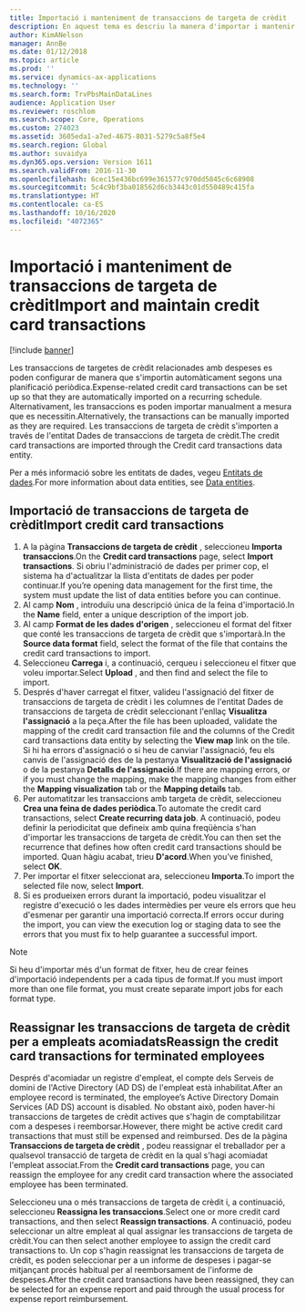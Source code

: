 ```yaml
---
title: Importació i manteniment de transaccions de targeta de crèdit
description: En aquest tema es descriu la manera d'importar i mantenir transaccions amb targetes de crèdit relacionades amb les despeses. Aquestes transaccions es poden establir de manera que s'importin automàticament segons una planificació recurrent, o es poden importar manualment quan es necessitin.
author: KimANelson
manager: AnnBe
ms.date: 01/12/2018
ms.topic: article
ms.prod: ''
ms.service: dynamics-ax-applications
ms.technology: ''
ms.search.form: TrvPbsMainDataLines
audience: Application User
ms.reviewer: roschlom
ms.search.scope: Core, Operations
ms.custom: 274023
ms.assetid: 3605eda1-a7ed-4675-8031-5279c5a8f5e4
ms.search.region: Global
ms.author: suvaidya
ms.dyn365.ops.version: Version 1611
ms.search.validFrom: 2016-11-30
ms.openlocfilehash: 6cec15e436bc699e361577c970dd5845c6c68908
ms.sourcegitcommit: 5c4c9bf3ba018562d6cb3443c01d550489c415fa
ms.translationtype: HT
ms.contentlocale: ca-ES
ms.lasthandoff: 10/16/2020
ms.locfileid: "4072365"
---
```

# <a name="import-and-maintain-credit-card-transactions"></a><span data-ttu-id="f9e87-104">Importació i manteniment de transaccions de targeta de crèdit</span><span class="sxs-lookup"><span data-stu-id="f9e87-104">Import and maintain credit card transactions</span></span>

[!include [banner](../includes/banner.md)]

<span data-ttu-id="f9e87-105">Les transaccions de targetes de crèdit relacionades amb despeses es poden configurar de manera que s'importin automàticament segons una planificació periòdica.</span><span class="sxs-lookup"><span data-stu-id="f9e87-105">Expense-related credit card transactions can be set up so that they are automatically imported on a recurring schedule.</span></span> <span data-ttu-id="f9e87-106">Alternativament, les transaccions es poden importar manualment a mesura que es necessitin.</span><span class="sxs-lookup"><span data-stu-id="f9e87-106">Alternatively, the transactions can be manually imported as they are required.</span></span> <span data-ttu-id="f9e87-107">Les transaccions de targeta de crèdit s'importen a través de l'entitat Dades de transaccions de targeta de crèdit.</span><span class="sxs-lookup"><span data-stu-id="f9e87-107">The credit card transactions are imported through the Credit card transactions data entity.</span></span>

<span data-ttu-id="f9e87-108">Per a més informació sobre les entitats de dades, vegeu [Entitats de dades](https://docs.microsoft.com/dynamics365/fin-ops-core/dev-itpro/data-entities/data-entities).</span><span class="sxs-lookup"><span data-stu-id="f9e87-108">For more information about data entities, see [Data entities](https://docs.microsoft.com/dynamics365/fin-ops-core/dev-itpro/data-entities/data-entities).</span></span>

## <a name="import-credit-card-transactions"></a><span data-ttu-id="f9e87-109">Importació de transaccions de targeta de crèdit</span><span class="sxs-lookup"><span data-stu-id="f9e87-109">Import credit card transactions</span></span>

1. <span data-ttu-id="f9e87-110">A la pàgina **Transaccions de targeta de crèdit** , seleccioneu **Importa transaccions**.</span><span class="sxs-lookup"><span data-stu-id="f9e87-110">On the **Credit card transactions** page, select **Import transactions**.</span></span> <span data-ttu-id="f9e87-111">Si obriu l'administració de dades per primer cop, el sistema ha d'actualitzar la llista d'entitats de dades per poder continuar.</span><span class="sxs-lookup"><span data-stu-id="f9e87-111">If you’re opening data management for the first time, the system must update the list of data entities before you can continue.</span></span>
2. <span data-ttu-id="f9e87-112">Al camp **Nom** , introduïu una descripció única de la feina d'importació.</span><span class="sxs-lookup"><span data-stu-id="f9e87-112">In the **Name** field, enter a unique description of the import job.</span></span>
3. <span data-ttu-id="f9e87-113">Al camp **Format de les dades d'origen** , seleccioneu el format del fitxer que conté les transaccions de targeta de crèdit que s'importarà.</span><span class="sxs-lookup"><span data-stu-id="f9e87-113">In the **Source data format** field, select the format of the file that contains the credit card transactions to import.</span></span>
4. <span data-ttu-id="f9e87-114">Seleccioneu **Carrega** i, a continuació, cerqueu i seleccioneu el fitxer que voleu importar.</span><span class="sxs-lookup"><span data-stu-id="f9e87-114">Select **Upload** , and then find and select the file to import.</span></span>
5. <span data-ttu-id="f9e87-115">Després d'haver carregat el fitxer, valideu l'assignació del fitxer de transaccions de targeta de crèdit i les columnes de l'entitat Dades de transaccions de targeta de crèdit seleccionant l'enllaç **Visualitza l'assignació** a la peça.</span><span class="sxs-lookup"><span data-stu-id="f9e87-115">After the file has been uploaded, validate the mapping of the credit card transaction file and the columns of the Credit card transactions data entity by selecting the **View map** link on the tile.</span></span> <span data-ttu-id="f9e87-116">Si hi ha errors d'assignació o si heu de canviar l'assignació, feu els canvis de l'assignació des de la pestanya **Visualització de l'assignació** o de la pestanya **Detalls de l'assignació**.</span><span class="sxs-lookup"><span data-stu-id="f9e87-116">If there are mapping errors, or if you must change the mapping, make the mapping changes from either the **Mapping visualization** tab or the **Mapping details** tab.</span></span>
6. <span data-ttu-id="f9e87-117">Per automatitzar les transaccions amb targeta de crèdit, seleccioneu **Crea una feina de dades periòdica**.</span><span class="sxs-lookup"><span data-stu-id="f9e87-117">To automate the credit card transactions, select **Create recurring data job**.</span></span> <span data-ttu-id="f9e87-118">A continuació, podeu definir la periodicitat que defineix amb quina freqüència s'han d'importar les transaccions de targeta de crèdit.</span><span class="sxs-lookup"><span data-stu-id="f9e87-118">You can then set the recurrence that defines how often credit card transactions should be imported.</span></span> <span data-ttu-id="f9e87-119">Quan hàgiu acabat, trieu **D'acord**.</span><span class="sxs-lookup"><span data-stu-id="f9e87-119">When you’ve finished, select **OK**.</span></span>
7. <span data-ttu-id="f9e87-120">Per importar el fitxer seleccionat ara, seleccioneu **Importa**.</span><span class="sxs-lookup"><span data-stu-id="f9e87-120">To import the selected file now, select **Import**.</span></span>
8. <span data-ttu-id="f9e87-121">Si es produeixen errors durant la importació, podeu visualitzar el registre d'execució o les dades intermèdies per veure els errors que heu d'esmenar per garantir una importació correcta.</span><span class="sxs-lookup"><span data-stu-id="f9e87-121">If errors occur during the import, you can view the execution log or staging data to see the errors that you must fix to help guarantee a successful import.</span></span>

> [!NOTE]
> <span data-ttu-id="f9e87-122">Si heu d'importar més d'un format de fitxer, heu de crear feines d'importació independents per a cada tipus de format.</span><span class="sxs-lookup"><span data-stu-id="f9e87-122">If you must import more than one file format, you must create separate import jobs for each format type.</span></span>

## <a name="reassign-the-credit-card-transactions-for-terminated-employees"></a><span data-ttu-id="f9e87-123">Reassignar les transaccions de targeta de crèdit per a empleats acomiadats</span><span class="sxs-lookup"><span data-stu-id="f9e87-123">Reassign the credit card transactions for terminated employees</span></span>

<span data-ttu-id="f9e87-124">Després d'acomiadar un registre d'empleat, el compte dels Serveis de domini de l'Active Directory (AD DS) de l'empleat està inhabilitat.</span><span class="sxs-lookup"><span data-stu-id="f9e87-124">After an employee record is terminated, the employee’s Active Directory Domain Services (AD DS) account is disabled.</span></span> <span data-ttu-id="f9e87-125">No obstant això, poden haver-hi transaccions de targetes de crèdit actives que s'hagin de comptabilitzar com a despeses i reemborsar.</span><span class="sxs-lookup"><span data-stu-id="f9e87-125">However, there might be active credit card transactions that must still be expensed and reimbursed.</span></span> <span data-ttu-id="f9e87-126">Des de la pàgina **Transaccions de targeta de crèdit** , podeu reassignar el treballador per a qualsevol transacció de targeta de crèdit en la qual s'hagi acomiadat l'empleat associat.</span><span class="sxs-lookup"><span data-stu-id="f9e87-126">From the **Credit card transactions** page, you can reassign the employee for any credit card transaction where the associated employee has been terminated.</span></span>

<span data-ttu-id="f9e87-127">Seleccioneu una o més transaccions de targeta de crèdit i, a continuació, seleccioneu **Reassigna les transaccions**.</span><span class="sxs-lookup"><span data-stu-id="f9e87-127">Select one or more credit card transactions, and then select **Reassign transactions**.</span></span> <span data-ttu-id="f9e87-128">A continuació, podeu seleccionar un altre empleat al qual assignar les transaccions de targeta de crèdit.</span><span class="sxs-lookup"><span data-stu-id="f9e87-128">You can then select another employee to assign the credit card transactions to.</span></span> <span data-ttu-id="f9e87-129">Un cop s'hagin reassignat les transaccions de targeta de crèdit, es poden seleccionar per a un informe de despeses i pagar-se mitjançant procés habitual per al reemborsament de l'informe de despeses.</span><span class="sxs-lookup"><span data-stu-id="f9e87-129">After the credit card transactions have been reassigned, they can be selected for an expense report and paid through the usual process for expense report reimbursement.</span></span>
